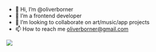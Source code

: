 - 👋 Hi, I’m @oliverborner
- 🌱 I’m a frontend developer 
- 💞️ I’m looking to collaborate on art/music/app projects
- 📫 How to reach me oliverborner@gmail.com

<a href="https://www.codewars.com/users/oliverborner"><img src="https://www.codewars.com/users/oliverborner/badges/small"></a>

